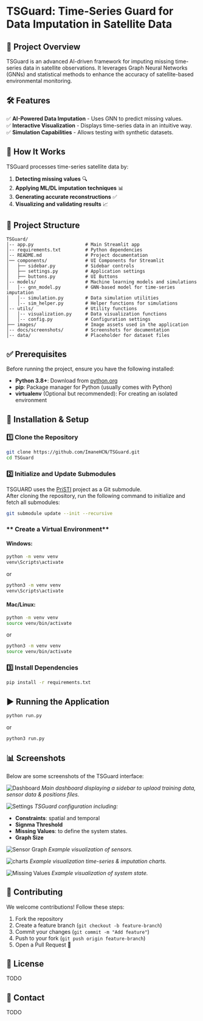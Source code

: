 # TSGuard: Time-Series Guard for Data Imputation in Satellite Data

## 📌 Project Overview
TSGuard is an advanced AI-driven framework for imputing missing time-series data in satellite observations. It leverages Graph Neural Networks (GNNs) and statistical methods to enhance the accuracy of satellite-based environmental monitoring.

## 🛠️ Features
✅ **AI-Powered Data Imputation** - Uses GNN to predict missing values.  
✅ **Interactive Visualization** - Displays time-series data in an intuitive way.  
✅ **Simulation Capabilities** - Allows testing with synthetic datasets. 

## 📖 How It Works
TSGuard processes time-series satellite data by:
1. **Detecting missing values** 🔍
2. **Applying ML/DL imputation techniques** 📊
3. **Generating accurate reconstructions** ✅
4. **Visualizing and validating results** 📈

## 📂 Project Structure
```
TSGuard/
│-- app.py                   # Main Streamlit app
│-- requirements.txt         # Python dependencies
│-- README.md                # Project documentation
│── components/              # UI Components for Streamlit
│   ├── sidebar.py           # Sidebar controls
│   ├── settings.py          # Application settings
│   ├── buttons.py           # UI Buttons
│-- models/                  # Machine learning models and simulations
│   │-- gnn_model.py         # GNN-based model for time-series imputation
│   │-- simulation.py        # Data simulation utilities
│   │-- sim_helper.py        # Helper functions for simulations
│-- utils/                   # Utility functions
│   │-- visualization.py     # Data visualization functions
│   │-- config.py            # Configuration settings
├── images/                  # Image assets used in the application
│-- docs/screenshots/        # Screenshots for documentation
│-- data/                    # Placeholder for dataset files
```

## ✅ Prerequisites
Before running the project, ensure you have the following installed:

- **Python 3.8+**: Download from [python.org](https://www.python.org/downloads/)
- **pip**: Package manager for Python (usually comes with Python)
- **virtualenv** (Optional but recommended): For creating an isolated environment

## 🚀 Installation & Setup

### **1️⃣ Clone the Repository**
```sh
git clone https://github.com/ImaneHCN/TSGuard.git
cd TSGuard
```

### **2️⃣ Initialize and Update Submodules**

TSGUARD uses the [PriSTI](https://github.com/LMZZML/PriSTI) project as a Git submodule.  
After cloning the repository, run the following command to initialize and fetch all submodules:

```sh
git submodule update --init --recursive
```

### ** Create a Virtual Environment**
#### **Windows:**
```sh
python -m venv venv
venv\Scripts\activate
```
or
```sh
python3 -m venv venv
venv\Scripts\activate
```
#### **Mac/Linux:**
```sh
python -m venv venv
source venv/bin/activate
```
or
```sh
python3 -m venv venv
source venv/bin/activate
```

### **3️⃣ Install Dependencies**
```sh
pip install -r requirements.txt
```

## ▶️ Running the Application
```sh
python run.py
```
or
```sh
python3 run.py
```

## 📊 Screenshots
Below are some screenshots of the TSGuard interface:

![Dashboard](docs/screenshots/welcome_dashboard.png)
*Main dashboard displaying a sidebar to uplaod training data, sensor data & positions files.*

![Settings](docs/screenshots/settings_contraints.png)
*TSGuard configuration including:*
- **Constraints**: spatial and temporal
- **Signma Threshold**
- **Missing Values**: to define the system states.
- **Graph Size**

![Sensor Graph](docs/screenshots/simulation_sensor_graph.png)
*Example visualization of sensors.* 

![charts](docs/screenshots/simulation_imputation_time_series.png)
*Example visualization time-series & imputation charts.* 

![Missing Values](docs/screenshots/simulation_missing_values_gauge.png)
*Example visualization of system state.* 

## 🤝 Contributing
We welcome contributions! Follow these steps:
1. Fork the repository
2. Create a feature branch (`git checkout -b feature-branch`)
3. Commit your changes (`git commit -m "Add feature"`)
4. Push to your fork (`git push origin feature-branch`)
5. Open a Pull Request 🎉

## 📄 License
TODO

## 📧 Contact
TODO

